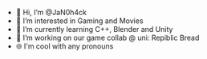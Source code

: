 - 👋 Hi, I’m @JaN0h4ck
- 👀 I’m interested in Gaming and Movies
- 🌱 I’m currently learning C++, Blender and Unity
- 💞️ I’m working on our game collab @ uni: Repiblic Bread
- 🌐 I'm cool with any pronouns

<!---
JaN0h4ck/JaN0h4ck is a ✨ special ✨ repository because its `README.md` (this file) appears on your GitHub profile.
You can click the Preview link to take a look at your changes.
--->

